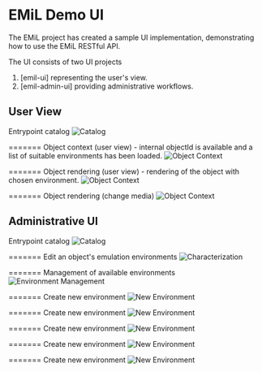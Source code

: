 # EMiL Demo UI

The EMiL project has created a sample UI implementation, demonstrating how to 
use the EMiL RESTful API. 

The UI consists of two UI projects 

1. [emil-ui] representing the user's view.
2. [emil-admin-ui] providing administrative workflows. 

## User View

Entrypoint catalog 
![Catalog](imgs/emil-ui-1.png)


=======
Object context (user view) - internal objectId is available and a list of suitable environments has been loaded.
![Object Context](imgs/emil-ui-2.png)


=======
Object rendering (user view) - rendering of the object with chosen environment.
![Object Context](imgs/emil-ui-3.png)


=======
Object rendering (change media) 
![Object Context](imgs/emil-ui-3.png)


## Administrative UI 

Entrypoint catalog 
![Catalog](imgs/emil-admin-ui-0.png)


=======
Edit an object's emulation environments 
![Characterization](imgs/emil-admin-ui-1.png)


=======
Management of available environments
![Environment Management](imgs/emil-admin-ui-2.png)


=======
Create new environment
![New Environment](imgs/emil-admin-ui-3.png)


=======
Create new environment
![New Environment](imgs/emil-admin-ui-4.png)


=======
Create new environment
![New Environment](imgs/emil-admin-ui-5.png)


=======
Create new environment
![New Environment](imgs/emil-admin-ui-6.png)


=======
Create new environment
![New Environment](imgs/emil-admin-ui-8.png)



